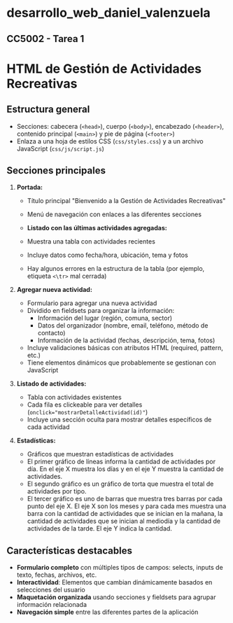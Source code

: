 # desarrollo_web_daniel_valenzuela

## CC5002 - Tarea 1

# HTML de Gestión de Actividades Recreativas

## Estructura general

- Secciones: cabecera (`<head>`), cuerpo (`<body>`), encabezado (`<header>`), contenido principal (`<main>`) y pie de página (`<footer>`)
- Enlaza a una hoja de estilos CSS (`css/styles.css`) y a un archivo JavaScript (`css/js/script.js`)

## Secciones principales

1. **Portada:**
   - Título principal "Bienvenido a la Gestión de Actividades Recreativas"
   - Menú de navegación con enlaces a las diferentes secciones

   - **Listado con las últimas actividades agregadas:**
   - Muestra una tabla con actividades recientes
   - Incluye datos como fecha/hora, ubicación, tema y fotos
   - Hay algunos errores en la estructura de la tabla (por ejemplo, etiqueta `<\tr>` mal cerrada)

2. **Agregar nueva actividad:**
   - Formulario para agregar una nueva actividad
   - Dividido en fieldsets para organizar la información:
     - Información del lugar (región, comuna, sector)
     - Datos del organizador (nombre, email, teléfono, método de contacto)
     - Información de la actividad (fechas, descripción, tema, fotos)
   - Incluye validaciones básicas con atributos HTML (required, pattern, etc.)
   - Tiene elementos dinámicos que probablemente se gestionan con JavaScript

3. **Listado de actividades:**
   - Tabla con actividades existentes
   - Cada fila es clickeable para ver detalles (`onclick="mostrarDetalleActividad(id)"`)
   - Incluye una sección oculta para mostrar detalles específicos de cada actividad

4. **Estadísticas:**
   - Gráficos que muestran estadísticas de actividades 
   - El primer gráfico de líneas informa la cantidad de actividades por día. En el eje X muestra los días 
     y en el eje Y muestra la cantidad de actividades. 
   - El segundo gráfico es un gráfico de torta que muestra el total de actividades por tipo. 
   - El tercer gráfico es uno de barras que muestra tres barras por cada punto del eje X. 
     El eje X son los meses y para cada mes muestra una barra con la cantidad de actividades que se inician en la mañana, 
     la cantidad de actividades que se inician al mediodía y la cantidad de actividades de la tarde. El eje Y indica la cantidad.

## Características destacables

- **Formulario completo** con múltiples tipos de campos: selects, inputs de texto, fechas, archivos, etc.
- **Interactividad**: Elementos que cambian dinámicamente basados en selecciones del usuario
- **Maquetación organizada** usando secciones y fieldsets para agrupar información relacionada
- **Navegación simple** entre las diferentes partes de la aplicación